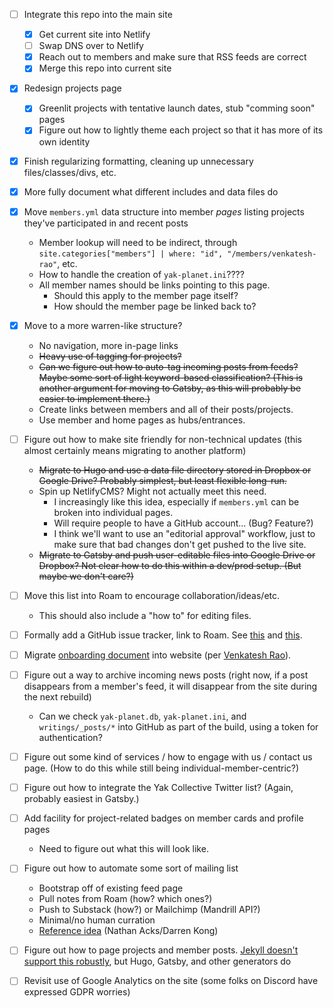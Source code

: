 - [ ] Integrate this repo into the main site

	- [X] Get current site into Netlify
	- [ ] Swap DNS over to Netlify
	- [X] Reach out to members and make sure that RSS feeds are correct
	- [X] Merge this repo into current site

- [X] Redesign projects page

	- [X] Greenlit projects with tentative launch dates, stub "comming soon" pages
	- [X] Figure out how to lightly theme each project so that it has more of its own identity

- [X] Finish regularizing formatting, cleaning up unnecessary files/classes/divs, etc.

- [X] More fully document what different includes and data files do

- [X] Move `members.yml` data structure into member _pages_ listing projects they've participated in and recent posts

	- Member lookup will need to be indirect, through `site.categories["members"] | where: "id", "/members/venkatesh-rao"`, etc.
	- How to handle the creation of `yak-planet.ini`????
	- All member names should be links pointing to this page.
		- Should this apply to the member page itself?
		- How should the member page be linked back to?

- [X] Move to a more warren-like structure?

	- No navigation, more in-page links
	- ~~Heavy use of tagging for projects?~~
	- ~~Can we figure out how to auto-tag incoming posts from feeds? Maybe some sort of light keyword-based classification? (This is another argument for moving to Gatsby, as this will probably be easier to implement there.)~~
	- Create links between members and all of their posts/projects.
	- Use member and home pages as hubs/entrances.

- [ ] Figure out how to make site friendly for non-technical updates (this almost certainly means migrating to another platform)

	- ~~Migrate to Hugo and use a data file directory stored in Dropbox or Google Drive? Probably simplest, but least flexible long-run.~~
	- Spin up NetlifyCMS? Might not actually meet this need.
		- I increasingly like this idea, especially if `members.yml` can be broken into individual pages.
		- Will require people to have a GitHub account... (Bug? Feature?)
		- I think we'll want to use an "editorial approval" workflow, just to make sure that bad changes don't get pushed to the live site.
	- ~~Migrate to Gatsby and push user-editable files into Google Drive or Dropbox? Not clear how to do this within a dev/prod setup. (But maybe we don't care?)~~

- [ ] Move this list into Roam to encourage collaboration/ideas/etc.

	- This should also include a "how to" for editing files.

- [ ] Formally add a GitHub issue tracker, link to Roam. See [this](https://discordapp.com/channels/@me/707243573061353472/709852606096212048) and [this](https://discordapp.com/channels/@me/707243573061353472/709881527642620046).

- [ ] Migrate [onboarding document](https://docs.google.com/document/d/1I63ZKu8o0DpBG0tWhssIsCinlXeBKO-xGyvmIMXXAWE/) into website (per [Venkatesh Rao](https://discordapp.com/channels/692111190851059762/692826420191297556/709550901555363861)).

- [ ] Figure out a way to archive incoming news posts (right now, if a post disappears from a member's feed, it will disappear from the site during the next rebuild)

	- Can we check `yak-planet.db`, `yak-planet.ini`, and `writings/_posts/*` into GitHub as part of the build, using a token for authentication?

- [ ] Figure out some kind of services / how to engage with us / contact us page. (How to do this while still being individual-member-centric?)

- [ ] Figure out how to integrate the Yak Collective Twitter list? (Again, probably easiest in Gatsby.)

- [ ] Add facility for project-related badges on member cards and profile pages

	- Need to figure out what this will look like.

- [ ] Figure out how to automate some sort of mailing list

	- Bootstrap off of existing feed page
	- Pull notes from Roam (how? which ones?)
	- Push to Substack (how?) or Mailchimp (Mandrill API?)
	- Minimal/no human curration
	- [Reference idea](https://discordapp.com/channels/692111190851059762/692847835766325386/708707475117047910) (Nathan Acks/Darren Kong)

- [ ] Figure out how to page projects and member posts. [Jekyll doesn't support this robustly](https://jekyllrb.com/docs/pagination/), but Hugo, Gatsby, and other generators do

- [ ] Revisit use of Google Analytics on the site (some folks on Discord have expressed GDPR worries)
